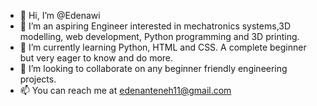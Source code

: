 - 👋 Hi, I’m @Edenawi
- 👀 I’m an aspiring Engineer interested in mechatronics systems,3D modelling, web development, Python programming and 3D printing.
- 🌱 I’m currently learning Python, HTML and CSS. A complete beginner but very eager to know and do more.
- 💞️ I’m looking to collaborate on any beginner friendly engineering projects.
- 📫 You can reach me at edenanteneh11@gmail.com

<!---
Edenawi/Edenawi is a ✨ special ✨ repository because its `README.md` (this file) appears on your GitHub profile.
You can click the Preview link to take a look at your changes.
--->
